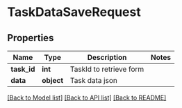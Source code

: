 # TaskDataSaveRequest

## Properties
Name | Type | Description | Notes
------------ | ------------- | ------------- | -------------
**task_id** | **int** | TaskId to retrieve form | 
**data** | **object** | Task data json | 

[[Back to Model list]](../README.md#documentation-for-models) [[Back to API list]](../README.md#documentation-for-api-endpoints) [[Back to README]](../README.md)


